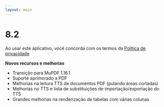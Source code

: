 ```yaml
---
layout: main
---
```


# 8.2

Ao usar este aplicativo, você concorda com os termos da [Política de privacidade](/wiki/PrivacyPolicy/pt)

**Novos recursos e melhorias**

* Transição para MuPDF 1.16.1
* Suporte aprimorado a PDF
* Melhorias na leitura TTS de documentos PDF (pulando áreas cortadas)
* Melhorias no TTS e lista de substituições de importação/exportação do TTS
* Grandes melhorias na renderização de tabelas com várias colunas
